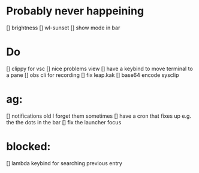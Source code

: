 # Probably never happeining

\[\] brightness
\[\] wl-sunset
\[\] show mode in bar

# Do

\[\] clippy for vsc
\[\] nice problems view
\[\] have a keybind to move terminal to a pane
\[\] obs cli for recording
\[\] fix leap.kak
\[\] base64 encode sysclip

# ag:

\[\] notifications old I forget them sometimes
\[\] have a cron that fixes up e.g. the the dots in the bar
\[\] fix the launcher focus

# blocked:

\[\] lambda keybind for searching previous entry
